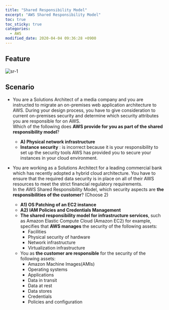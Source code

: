 ```yaml
---
title: "Shared Responsibility Model"
excerpt: "AWS Shared Responsibility Model"
toc: true
toc_sticky: true
categories:
  - AWS
modified_date: 2020-04-04 09:36:28 +0900
---
```

## Feature
![sr-1](https://dasoldasol.github.io/assets//images/image/sr-1.png)


## Scenario
- You are a Solutions Architect of a media company and you are instructed to migrate an on-premises web application architecture to AWS. During your design process, you have to give consideration to current on-premises security and determine which security attributes you are responsible for on AWS.    
Which of the following does **AWS provide for you as part of the shared responsibility model**?
  - **A) Physical network infrastructure**
  - **Instance security** : is incorrect because it is your responsibility to set up the security tools AWS has provided you to secure your instances in your cloud environment.

- You are working as a Solutions Architect for a leading commercial bank which has recently adopted a hybrid cloud architecture. You have to ensure that the required data security is in place on all of their AWS resources to meet the strict financial regulatory requirements.       
In the AWS Shared Responsibility Model, which security aspects are **the responsibilities of the customer**? (Choose 2)
  - **A1) OS Patching of an EC2 instance**
  - **A2) IAM Policies and Credentials Management**
  - **The shared responsibility model for infrastructure services**, such as Amazon Elastic Compute Cloud (Amazon EC2) for example, specifies that **AWS manages** the security of the following assets:    
    - Facilities 
    - Physical security of hardware
    - Network infrastructure
    - Virtualization infrastructure 
  - You as **the customer are responsible** for the security of the following assets:
    - Amazon Machine Images(AMIs)
    - Operating systems 
    - Applications
    - Data in transit 
    - Data at rest
    - Data stores 
    - Credentials 
    - Policies and configuration
